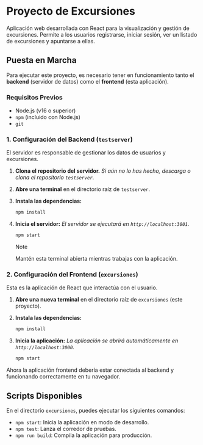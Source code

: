 # Proyecto de Excursiones

Aplicación web desarrollada con React para la visualización y gestión de excursiones. Permite a los usuarios registrarse, iniciar sesión, ver un listado de excursiones y apuntarse a ellas.

## Puesta en Marcha

Para ejecutar este proyecto, es necesario tener en funcionamiento tanto el **backend** (servidor de datos) como el **frontend** (esta aplicación).

### Requisitos Previos

-   Node.js (v16 o superior)
-   `npm` (incluido con Node.js)
-   `git`

### 1. Configuración del Backend (`testserver`)

El servidor es responsable de gestionar los datos de usuarios y excursiones.

1.  **Clona el repositorio del servidor.**
    *Si aún no lo has hecho, descarga o clona el repositorio `testserver`.*

2.  **Abre una terminal** en el directorio raíz de `testserver`.

3.  **Instala las dependencias:**
    ```bash
    npm install
    ```

4.  **Inicia el servidor:**
    *El servidor se ejecutará en `http://localhost:3001`.*
    ```bash
    npm start
    ```
    > [!NOTE]
    > Mantén esta terminal abierta mientras trabajas con la aplicación.

### 2. Configuración del Frontend (`excursiones`)

Esta es la aplicación de React que interactúa con el usuario.

1.  **Abre una nueva terminal** en el directorio raíz de `excursiones` (este proyecto).

2.  **Instala las dependencias:**
    ```bash
    npm install
    ```

3.  **Inicia la aplicación:**
    *La aplicación se abrirá automáticamente en `http://localhost:3000`.*
    ```bash
    npm start
    ```

Ahora la aplicación frontend debería estar conectada al backend y funcionando correctamente en tu navegador.

## Scripts Disponibles

En el directorio `excursiones`, puedes ejecutar los siguientes comandos:

-   `npm start`: Inicia la aplicación en modo de desarrollo.
-   `npm test`: Lanza el corredor de pruebas.
-   `npm run build`: Compila la aplicación para producción.
